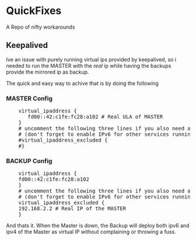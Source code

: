 # QuickFixes
A Repo of nifty workarounds


## Keepalived

Ive an issue with purely running virtual ips provided by keepalived, so i needed to run the MASTER with the *real* ip while having the backups provide the mirrored ip as backup.

The quick and easy way to achive that is by doing the following

### MASTER Config

<pre>
    virtual_ipaddress {
       fd00::42:c1fe:fc28:a102 # Real ULA of MASTER
    }
    # uncomment the following three lines if you also need a virtual IPv6
    # (don't forget to enable IPv6 for other services running in this LXC container too)
    #virtual_ipaddress_excluded {
    #}
</pre>
### BACKUP Config
<pre>
    virtual_ipaddress {
    fd00::42:c1fe:fc28:a102
    }
    # uncomment the following three lines if you also need a virtual IPv6
    # (don't forget to enable IPv6 for other services running in this LXC container too)
    virtual_ipaddress_excluded {
    192.168.2.2 # Real IP of the MASTER
    }
</pre>

And thats it. When the Master is down, the Backup will deploy both ipv6 and ipv4 of the Master as virtual IP without complaining or throwing a fuss.
